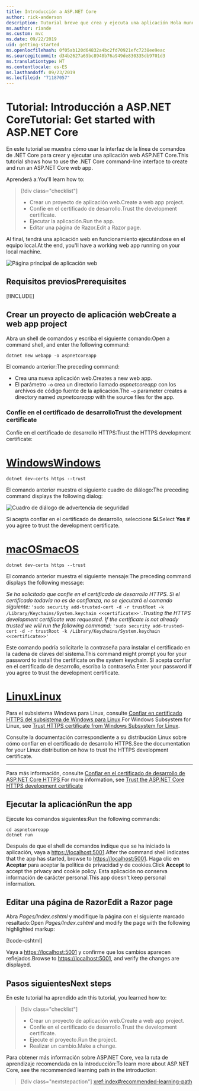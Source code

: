 ```yaml
---
title: Introducción a ASP.NET Core
author: rick-anderson
description: Tutorial breve que crea y ejecuta una aplicación Hola mundo básica mediante ASP.NET Core.
ms.author: riande
ms.custom: mvc
ms.date: 09/22/2019
uid: getting-started
ms.openlocfilehash: 0f05ab120d64832a4bc2fd70921efc7238ee9eac
ms.sourcegitcommit: d34b2627a69bc8940b76a949de830335db9701d3
ms.translationtype: HT
ms.contentlocale: es-ES
ms.lasthandoff: 09/23/2019
ms.locfileid: "71187057"
---
```

# <a name="tutorial-get-started-with-aspnet-core"></a><span data-ttu-id="1b1d2-103">Tutorial: Introducción a ASP.NET Core</span><span class="sxs-lookup"><span data-stu-id="1b1d2-103">Tutorial: Get started with ASP.NET Core</span></span>

<span data-ttu-id="1b1d2-104">En este tutorial se muestra cómo usar la interfaz de la línea de comandos de .NET Core para crear y ejecutar una aplicación web ASP.NET Core.</span><span class="sxs-lookup"><span data-stu-id="1b1d2-104">This tutorial shows how to use the .NET Core command-line interface to create and run an ASP.NET Core web app.</span></span>

<span data-ttu-id="1b1d2-105">Aprenderá a:</span><span class="sxs-lookup"><span data-stu-id="1b1d2-105">You'll learn how to:</span></span>

> [!div class="checklist"]
> * <span data-ttu-id="1b1d2-106">Crear un proyecto de aplicación web.</span><span class="sxs-lookup"><span data-stu-id="1b1d2-106">Create a web app project.</span></span>
> * <span data-ttu-id="1b1d2-107">Confíe en el certificado de desarrollo.</span><span class="sxs-lookup"><span data-stu-id="1b1d2-107">Trust the development certificate.</span></span>
> * <span data-ttu-id="1b1d2-108">Ejecutar la aplicación.</span><span class="sxs-lookup"><span data-stu-id="1b1d2-108">Run the app.</span></span>
> * <span data-ttu-id="1b1d2-109">Editar una página de Razor.</span><span class="sxs-lookup"><span data-stu-id="1b1d2-109">Edit a Razor page.</span></span>

<span data-ttu-id="1b1d2-110">Al final, tendrá una aplicación web en funcionamiento ejecutándose en el equipo local.</span><span class="sxs-lookup"><span data-stu-id="1b1d2-110">At the end, you'll have a working web app running on your local machine.</span></span>

![Página principal de aplicación web](_static/home-page.png)

## <a name="prerequisites"></a><span data-ttu-id="1b1d2-112">Requisitos previos</span><span class="sxs-lookup"><span data-stu-id="1b1d2-112">Prerequisites</span></span>

[!INCLUDE[](~/includes/3.0-SDK.md)]

## <a name="create-a-web-app-project"></a><span data-ttu-id="1b1d2-113">Crear un proyecto de aplicación web</span><span class="sxs-lookup"><span data-stu-id="1b1d2-113">Create a web app project</span></span>

<span data-ttu-id="1b1d2-114">Abra un shell de comandos y escriba el siguiente comando:</span><span class="sxs-lookup"><span data-stu-id="1b1d2-114">Open a command shell, and enter the following command:</span></span>

```dotnetcli
dotnet new webapp -o aspnetcoreapp
```

<span data-ttu-id="1b1d2-115">El comando anterior:</span><span class="sxs-lookup"><span data-stu-id="1b1d2-115">The preceding command:</span></span>

* <span data-ttu-id="1b1d2-116">Crea una nueva aplicación web.</span><span class="sxs-lookup"><span data-stu-id="1b1d2-116">Creates a new web app.</span></span>  
* <span data-ttu-id="1b1d2-117">El parámetro `-o` crea un directorio llamado *aspnetcoreapp* con los archivos de código fuente de la aplicación.</span><span class="sxs-lookup"><span data-stu-id="1b1d2-117">The `-o` parameter creates a directory named *aspnetcoreapp* with the source files for the app.</span></span>

### <a name="trust-the-development-certificate"></a><span data-ttu-id="1b1d2-118">Confíe en el certificado de desarrollo</span><span class="sxs-lookup"><span data-stu-id="1b1d2-118">Trust the development certificate</span></span>

<span data-ttu-id="1b1d2-119">Confíe en el certificado de desarrollo HTTPS:</span><span class="sxs-lookup"><span data-stu-id="1b1d2-119">Trust the HTTPS development certificate:</span></span>

# <a name="windowstabwindows"></a>[<span data-ttu-id="1b1d2-120">Windows</span><span class="sxs-lookup"><span data-stu-id="1b1d2-120">Windows</span></span>](#tab/windows)

```dotnetcli
dotnet dev-certs https --trust
```

<span data-ttu-id="1b1d2-121">El comando anterior muestra el siguiente cuadro de diálogo:</span><span class="sxs-lookup"><span data-stu-id="1b1d2-121">The preceding command displays the following dialog:</span></span>

![Cuadro de diálogo de advertencia de seguridad](~/getting-started/_static/cert.png)

<span data-ttu-id="1b1d2-123">Si acepta confiar en el certificado de desarrollo, seleccione **Sí**.</span><span class="sxs-lookup"><span data-stu-id="1b1d2-123">Select **Yes** if you agree to trust the development certificate.</span></span>

# <a name="macostabmacos"></a>[<span data-ttu-id="1b1d2-124">macOS</span><span class="sxs-lookup"><span data-stu-id="1b1d2-124">macOS</span></span>](#tab/macos)

```dotnetcli
dotnet dev-certs https --trust
```

<span data-ttu-id="1b1d2-125">El comando anterior muestra el siguiente mensaje:</span><span class="sxs-lookup"><span data-stu-id="1b1d2-125">The preceding command displays the following message:</span></span>

<span data-ttu-id="1b1d2-126">*Se ha solicitado que confíe en el certificado de desarrollo HTTPS. Si el certificado todavía no es de confianza, no se ejecutará el comando siguiente:* `'sudo security add-trusted-cert -d -r trustRoot -k /Library/Keychains/System.keychain <<certificate>>'`.</span><span class="sxs-lookup"><span data-stu-id="1b1d2-126">*Trusting the HTTPS development certificate was requested. If the certificate is not already trusted we will run the following command:* `'sudo security add-trusted-cert -d -r trustRoot -k /Library/Keychains/System.keychain <<certificate>>'`</span></span>

<span data-ttu-id="1b1d2-127">Este comando podría solicitarle la contraseña para instalar el certificado en la cadena de claves del sistema.</span><span class="sxs-lookup"><span data-stu-id="1b1d2-127">This command might prompt you for your password to install the certificate on the system keychain.</span></span> <span data-ttu-id="1b1d2-128">Si acepta confiar en el certificado de desarrollo, escriba la contraseña.</span><span class="sxs-lookup"><span data-stu-id="1b1d2-128">Enter your password if you agree to trust the development certificate.</span></span>

# <a name="linuxtablinux"></a>[<span data-ttu-id="1b1d2-129">Linux</span><span class="sxs-lookup"><span data-stu-id="1b1d2-129">Linux</span></span>](#tab/linux)

<span data-ttu-id="1b1d2-130">Para el subsistema Windows para Linux, consulte [Confiar en certificado HTTPS del subsistema de Windows para Linux](xref:security/enforcing-ssl#wsl).</span><span class="sxs-lookup"><span data-stu-id="1b1d2-130">For Windows Subsystem for Linux, see [Trust HTTPS certificate from Windows Subsystem for Linux](xref:security/enforcing-ssl#wsl).</span></span>

<span data-ttu-id="1b1d2-131">Consulte la documentación correspondiente a su distribución Linux sobre cómo confiar en el certificado de desarrollo HTTPS.</span><span class="sxs-lookup"><span data-stu-id="1b1d2-131">See the documentation for your Linux distribution on how to trust the HTTPS development certificate.</span></span>

---

<span data-ttu-id="1b1d2-132">Para más información, consulte [Confiar en el certificado de desarrollo de ASP.NET Core HTTPS ](xref:security/enforcing-ssl#trust-the-aspnet-core-https-development-certificate-on-windows-and-macos)</span><span class="sxs-lookup"><span data-stu-id="1b1d2-132">For more information, see [Trust the ASP.NET Core HTTPS development certificate](xref:security/enforcing-ssl#trust-the-aspnet-core-https-development-certificate-on-windows-and-macos)</span></span>

## <a name="run-the-app"></a><span data-ttu-id="1b1d2-133">Ejecutar la aplicación</span><span class="sxs-lookup"><span data-stu-id="1b1d2-133">Run the app</span></span>

<span data-ttu-id="1b1d2-134">Ejecute los comandos siguientes:</span><span class="sxs-lookup"><span data-stu-id="1b1d2-134">Run the following commands:</span></span>

```dotnetcli
cd aspnetcoreapp
dotnet run
```

<span data-ttu-id="1b1d2-135">Después de que el shell de comandos indique que se ha iniciado la aplicación, vaya a [https://localhost:5001](https://localhost:5001).</span><span class="sxs-lookup"><span data-stu-id="1b1d2-135">After the command shell indicates that the app has started, browse to [https://localhost:5001](https://localhost:5001).</span></span> <span data-ttu-id="1b1d2-136">Haga clic en **Aceptar** para aceptar la política de privacidad y de cookies.</span><span class="sxs-lookup"><span data-stu-id="1b1d2-136">Click **Accept** to accept the privacy and cookie policy.</span></span> <span data-ttu-id="1b1d2-137">Esta aplicación no conserva información de carácter personal.</span><span class="sxs-lookup"><span data-stu-id="1b1d2-137">This app doesn't keep personal information.</span></span>

## <a name="edit-a-razor-page"></a><span data-ttu-id="1b1d2-138">Editar una página de Razor</span><span class="sxs-lookup"><span data-stu-id="1b1d2-138">Edit a Razor page</span></span>

<span data-ttu-id="1b1d2-139">Abra *Pages/Index.cshtml* y modifique la página con el siguiente marcado resaltado:</span><span class="sxs-lookup"><span data-stu-id="1b1d2-139">Open *Pages/Index.cshtml* and modify the page with the following highlighted markup:</span></span>

[!code-cshtml[](sample/index.cshtml?highlight=9)]

<span data-ttu-id="1b1d2-140">Vaya a [https://localhost:5001](https://localhost:5001) y confirme que los cambios aparecen reflejados.</span><span class="sxs-lookup"><span data-stu-id="1b1d2-140">Browse to [https://localhost:5001](https://localhost:5001), and verify the changes are displayed.</span></span>

## <a name="next-steps"></a><span data-ttu-id="1b1d2-141">Pasos siguientes</span><span class="sxs-lookup"><span data-stu-id="1b1d2-141">Next steps</span></span>

<span data-ttu-id="1b1d2-142">En este tutorial ha aprendido a:</span><span class="sxs-lookup"><span data-stu-id="1b1d2-142">In this tutorial, you learned how to:</span></span>

> [!div class="checklist"]
> * <span data-ttu-id="1b1d2-143">Crear un proyecto de aplicación web.</span><span class="sxs-lookup"><span data-stu-id="1b1d2-143">Create a web app project.</span></span>
> * <span data-ttu-id="1b1d2-144">Confíe en el certificado de desarrollo.</span><span class="sxs-lookup"><span data-stu-id="1b1d2-144">Trust the development certificate.</span></span>
> * <span data-ttu-id="1b1d2-145">Ejecute el proyecto.</span><span class="sxs-lookup"><span data-stu-id="1b1d2-145">Run the project.</span></span>
> * <span data-ttu-id="1b1d2-146">Realizar un cambio.</span><span class="sxs-lookup"><span data-stu-id="1b1d2-146">Make a change.</span></span>

<span data-ttu-id="1b1d2-147">Para obtener más información sobre ASP.NET Core, vea la ruta de aprendizaje recomendada en la introducción:</span><span class="sxs-lookup"><span data-stu-id="1b1d2-147">To learn more about ASP.NET Core, see the recommended learning path in the introduction:</span></span>

> [!div class="nextstepaction"]
> <xref:index#recommended-learning-path>
